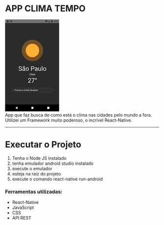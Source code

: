# APP CLIMA TEMPO
![capa](https://github.com/AdrianoMatias/APP_CLIMA_TEMPO/blob/master/capa.png) </br>
App que faz busca de como está o clima nas cidades pelo mundo a fora.</br> Utilizei um Framework muito poderoso, o incrível React-Native.
<hr>
<h1>Executar o Projeto</h1>

1. Tenha o Node JS instalado
2. tenha emulador android studio instalado
3. execute o emulador 
4. esteja na raiz do projeto
5. execute o comando react-native run-android

<h3>Ferramentas utilizadas: </h3>

<ul>
  <li>React-Native</li>
  <li>JavaScript </li>
  <li>CSS</li>
  <li>API REST</li>
</ul>




